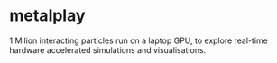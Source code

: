 # metalplay
1 Milion interacting particles run on a laptop GPU, to explore real-time hardware accelerated simulations and visualisations.
